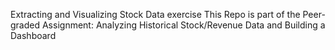 Extracting and Visualizing Stock Data exercise
This Repo is part of the Peer-graded Assignment: Analyzing Historical Stock/Revenue Data and Building a Dashboard
